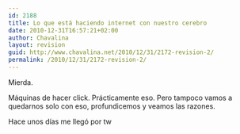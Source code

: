 ```yaml
---
id: 2188
title: Lo que está haciendo internet con nuestro cerebro
date: 2010-12-31T16:57:21+02:00
author: Chavalina
layout: revision
guid: http://www.chavalina.net/2010/12/31/2172-revision-2/
permalink: /2010/12/31/2172-revision-2/
---
```

Mierda.

Máquinas de hacer click. Prácticamente eso. Pero tampoco vamos a quedarnos solo con eso, profundicemos y veamos las razones.

Hace unos días me llegó por tw